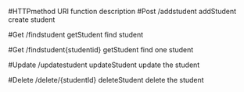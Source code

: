 #HTTPmethod        URI      function       description
#Post        /addstudent    addStudent  create student

#Get        /findstudent    getStudent   find student

#Get      /findstudent{studentid}    getStudent  find one student

#Update  /updatestudent  updateStudent  update the student

#Delete     /delete/{studentId}    deleteStudent    delete the student
